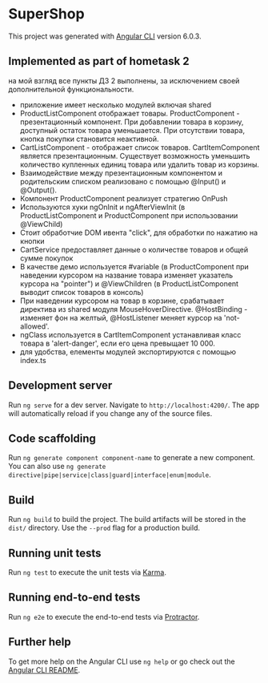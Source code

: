 # SuperShop

This project was generated with [Angular CLI](https://github.com/angular/angular-cli) version 6.0.3.

## Implemented as part of hometask 2
на мой взгляд все пункты ДЗ 2 выполнены, за исключением своей дополнительной функциональности.
 - приложение имеет несколько модулей включая shared
 - ProductListComponent отображает товары. ProductComponent - презентационный компонент. При добавлении товара в корзину, доступный остаток товара уменьшается. При отсутствии товара, кнопка покупки становится неактивной.
 - CartListComponent - отображает список товаров. СartItemComponent является презентационным. Существует возможность уменьшить количество купленных единиц товара или удалить товар из корзины.
 - Взаимодействие между презентационным компонентом и родительским списком реализовано с помощью @Input() и @Output().
 - Компонент ProductComponent реализует стратегию OnPush
 - Используются хуки ngOnInit и ngAfterViewInit (в ProductListComponent и ProductComponent при использовании @ViewChild)
 - Стоит обработчие DOM ивентa "click", для обработки по нажатию на кнопки
 - CartService предоставляет данные о количестве товаров и общей сумме покупок 
 - В качестве демо используется #variable (в ProductComponent при наведении курсором на название товара изменяет указатель курсора на "pointer") и @ViewChildren (в ProductListComponent выводит список товаров в консоль)
 - При наведении курсором на товар в корзине, срабатывает директива из shared модуля MouseHoverDirective. @HostBinding - изменяет фон на желтый, @HostListener меняет курсор на 'not-allowed'. 
 - ngClass используется в СartItemComponent устанавливая класс товара в 'alert-danger', если его цена превыщает 10 000.
 - для удобства, елементы модулей экспортируются с помощью index.ts
 

## Development server

Run `ng serve` for a dev server. Navigate to `http://localhost:4200/`. The app will automatically reload if you change any of the source files.

## Code scaffolding

Run `ng generate component component-name` to generate a new component. You can also use `ng generate directive|pipe|service|class|guard|interface|enum|module`.

## Build

Run `ng build` to build the project. The build artifacts will be stored in the `dist/` directory. Use the `--prod` flag for a production build.

## Running unit tests

Run `ng test` to execute the unit tests via [Karma](https://karma-runner.github.io).

## Running end-to-end tests

Run `ng e2e` to execute the end-to-end tests via [Protractor](http://www.protractortest.org/).

## Further help

To get more help on the Angular CLI use `ng help` or go check out the [Angular CLI README](https://github.com/angular/angular-cli/blob/master/README.md).
